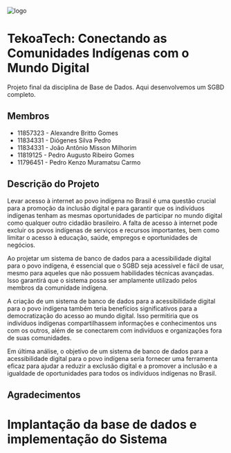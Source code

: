 
![logo](./logo.jpg)


# TekoaTech: Conectando as Comunidades Indígenas com o Mundo Digital
Projeto final da disciplina de Base de Dados. Aqui desenvolvemos um SGBD completo.

## Membros

* 11857323 - Alexandre Britto Gomes
* 11834331 - Diógenes Silva Pedro
* 11834331 - João Antônio Misson Milhorim
* 11819125 - Pedro Augusto Ribeiro Gomes
* 11796451 - Pedro Kenzo Muramatsu Carmo

## Descrição do Projeto

Levar acesso à internet ao povo indígena no Brasil é uma questão crucial para a promoção da inclusão digital e para garantir que os indivíduos indígenas tenham as mesmas oportunidades de participar no mundo digital como qualquer outro cidadão brasileiro. A falta de acesso à internet pode excluir os povos indígenas de serviços e recursos importantes, bem como limitar o acesso à educação, saúde, empregos e oportunidades de negócios.

Ao projetar um sistema de banco de dados para a acessibilidade digital para o povo indígena, é essencial que o SGBD seja acessível e fácil de usar, mesmo para aqueles que não possuem habilidades técnicas avançadas. Isso garantirá que o sistema possa ser amplamente utilizado pelos membros da comunidade indígena.

A criação de um sistema de banco de dados para a acessibilidade digital para o povo indígena também teria benefícios significativos para a democratização do acesso ao mundo digital. Isso permitiria que os indivíduos indígenas compartilhassem informações e conhecimentos uns com os outros, além de se conectarem com indivíduos e organizações fora de suas comunidades.

Em última análise, o objetivo de um sistema de banco de dados para a acessibilidade digital para o povo indígena seria fornecer uma ferramenta eficaz para ajudar a reduzir a exclusão digital e a promover a inclusão e a igualdade de oportunidades para todos os indivíduos indígenas no Brasil.

## Agradecimentos

# Implantação da base de dados e implementação do Sistema


